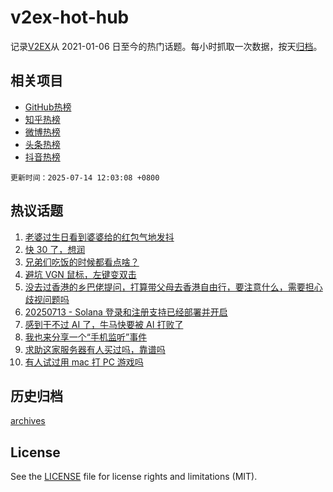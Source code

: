 # v2ex-hot-hub

 记录[V2EX](https://www.v2ex.com/)从 2021-01-06 日至今的热门话题。每小时抓取一次数据，按天[归档](archives)。
 
 ## 相关项目

- [GitHub热榜](https://github.com/lonnyzhang423/github-hot-hub)
- [知乎热榜](https://github.com/lonnyzhang423/zhihu-hot-hub)
- [微博热榜](https://github.com/lonnyzhang423/weibo-hot-hub)
- [头条热榜](https://github.com/lonnyzhang423/toutiao-hot-hub)
- [抖音热榜](https://github.com/lonnyzhang423/douyin-hot-hub)


 `更新时间：2025-07-14 12:03:08 +0800`

## 热议话题

1. [老婆过生日看到婆婆给的红包气地发抖](https://www.v2ex.com/t/1144884)
1. [快 30 了，想润](https://www.v2ex.com/t/1144952)
1. [兄弟们吃饭的时候都看点啥？](https://www.v2ex.com/t/1144917)
1. [避坑 VGN 鼠标，左键变双击](https://www.v2ex.com/t/1144879)
1. [没去过香港的乡巴佬提问，打算带父母去香港自由行，要注意什么，需要担心歧视问题吗](https://www.v2ex.com/t/1144987)
1. [20250713 - Solana 登录和注册支持已经部署并开启](https://www.v2ex.com/t/1144985)
1. [感到干不过 AI 了，牛马快要被 AI 打败了](https://www.v2ex.com/t/1144929)
1. [我也来分享一个“手机监听”事件](https://www.v2ex.com/t/1144996)
1. [求助这家服务器有人买过吗，靠谱吗](https://www.v2ex.com/t/1144907)
1. [有人试过用 mac 打 PC 游戏吗](https://www.v2ex.com/t/1145007)

## 历史归档

[archives](archives)

## License

See the [LICENSE](LICENSE) file for license rights and limitations (MIT).

